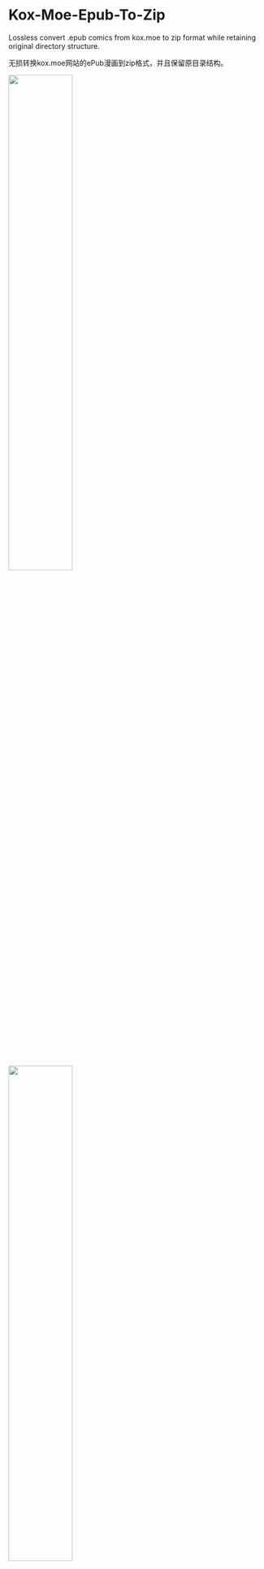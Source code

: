 # Kox-Moe-Epub-To-Zip
Lossless convert .epub comics from kox.moe to zip format while retaining original directory structure.

无损转换kox.moe网站的ePub漫画到zip格式，并且保留原目录结构。

<img width="50%" src="https://github.com/Dean-Zheng/Kox-Moe-Epub-To-Zip/assets/23289381/320a749f-3450-4f19-9bfd-0b8969e6b234"/> <img width="50%" src="https://github.com/Dean-Zheng/Kox-Moe-Epub-To-Zip/assets/23289381/bf26c0cf-c80f-4124-b4ba-3007e774fc9c"/>


## 使用指引
1. 安装Python环境
2. cd到项目路径下
3. 设置Python解释器（建议设置Virtualenv）
4. $ pip install -r requirements.txt
